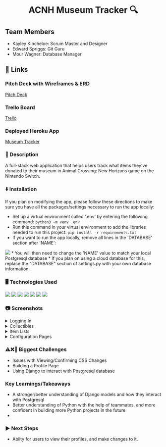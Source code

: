 <h1 align='center'>
    ACNH Museum Tracker 🔍
</h1>

<h2>Team Members</h2>

* Kayley Kincheloe: Scrum Master and Designer
* Edward Spriggs: Git Guru
* Mour Wagner: Database Manager

<h2>🔗 Links</h2>
<h3>Pitch Deck with Wireframes & ERD</h3>
<a href="https://docs.google.com/presentation/d/1hSvMbeh3tumd23tFobdpVU4SNaY2C3vNPDBU97DwbbE/edit#slide=id.p">Pitch Deck</a>
<br>
<h3>Trello Board</h3>
<a href="https://trello.com/b/Cb7wbZp8/acnh-museum-tracker">Trello</a>
<br>
<h3>Deployed Heroku App</h3>
<a href="https://acnh-museum-tracker-333e554cc1e4.herokuapp.com/">Museum Tracker</a>

### 📝 Description
<p>A full-stack web application that helps users track what items they've donated to their museum in Animal Crossing: New Horizons game on the Nintendo Switch.</p>

### ⬇️ Installation
If you plan on modifying the app, please follow these directions to make sure you have all the packages/settings necessary to run the app locally:
* Set up a virtual environment called '.env' by entering the following command:
```python3 -m venv .env```
* Run this command in your virtual environment to add the libraries needed to run this project:
```pip install -r requirements.txt```
* If you want to run the app locally, remove all lines in the 'DATABASE' section after 'NAME':
<img src="README Images/database-settings.png">
* You will then need to change the 'NAME' value to match your local Postgresql database
* If you plan on using a cloud database for this, replace the "DATABASE" section of settings.py with your own database information.

### 🖥️ Technologies Used
<img src="https://img.shields.io/badge/Python-3776AB?style=for-the-badge&logo=python&logoColor=white">
<img src="https://img.shields.io/badge/HTML5-E34F26?style=for-the-badge&logo=html5&logoColor=white">
<img src="https://img.shields.io/badge/CSS3-1572B6?style=for-the-badge&logo=css3&logoColor=white">
<img src="https://img.shields.io/badge/Markdown-000000?style=for-the-badge&logo=markdown&logoColor=white">
<img src="https://img.shields.io/badge/Django-092E20?style=for-the-badge&logo=django&logoColor=white">
<img src="https://img.shields.io/badge/PostgreSQL-316192?style=for-the-badge&logo=postgresql&logoColor=white">
<img src="https://img.shields.io/badge/Heroku-430098?style=for-the-badge&logo=heroku&logoColor=white">


### 📷 Screenshots
<details>
<summary>Logging In</summary>
<br>
To log in, simply click the log in button and sign in with your username and password.
If you are new to the site, click the "sign up" button to create an account for future logins.
<img src="README Images/frontpage.png">
</details>

<details>
<summary>Collectibles</summary>
<br>
See how many of each collectible you have left to collect!🔍
Click on one to see a list of those collectibles!
<img src="README Images/collectibles.png">
</details>

<details>
<summary>Item Lists</summary>
<br>
View the list of items you have not collected yet. Select "Details" when you need any information on 
where or when to find that specific collectible. Select "Make Donation" when you have collected that item to move it into your museum!
<img src="README Images/list-of-items.png">
</details>

<details>
<summary>Configuration Pages</summary>
<br>
See what items you've donated to your museum. When "Remove Donation" button is clicked/pressed, the item is removed from the configuration page. The item will reappear on the index page. When the user is finished, they can click on the "Return to Main Page" button at the bottom to redirect them to the index page.
<img src="README Images/current-donations.png">
</details>

### ⚠️❌💫 Biggest Challenges
* Issues with Viewing/Confirming CSS Changes
* Building a Profile Page
* Using Django to interact with Postgresql database

### Key Learnings/Takeaways
* A stronger/better understanding of Django models and how they interact with Postgresql
* Better understanding of Python with the help of teammates, and more confident in building more Python projects in the future
* 

### ▶️ Next Steps
* Abilty for users to view their profiles, and make changes to it. 